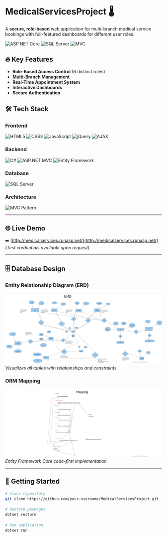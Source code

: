 # MedicalServicesProject 🌡️

A **secure, role-based** web application for multi-branch medical service bookings with full-featured dashboards for different user roles.

![ASP.NET Core](https://img.shields.io/badge/.NET-8-512BD4?logo=dotnet)
![SQL Server](https://img.shields.io/badge/SQL_Server-2019-CC2927?logo=microsoft-sql-server)
![MVC](https://img.shields.io/badge/Architecture-MVC-5C2D91?logo=aspnet)

## 🔥 Key Features

- **Role-Based Access Control** (6 distinct roles)
- **Multi-Branch Management**
- **Real-Time Appointment System**
- **Interactive Dashboards**
- **Secure Authentication**

## 🛠 Tech Stack

### Frontend  
![HTML5](https://img.shields.io/badge/HTML5-E34F26?logo=html5&logoColor=white)
![CSS3](https://img.shields.io/badge/CSS3-1572B6?logo=css3&logoColor=white)
![JavaScript](https://img.shields.io/badge/JavaScript-F7DF1E?logo=javascript&logoColor=black)
![jQuery](https://img.shields.io/badge/jQuery-0769AD?logo=jquery&logoColor=white)
![AJAX](https://img.shields.io/badge/AJAX-Asynchronous-238636)

### Backend  
![C#](https://img.shields.io/badge/C%23-239120?logo=c-sharp&logoColor=white)
![ASP.NET MVC](https://img.shields.io/badge/ASP.NET_MVC-8-512BD4?logo=aspnet)
![Entity Framework](https://img.shields.io/badge/Entity_Framework_Core-6.0-512BD4?logo=dotnet)

### Database  
![SQL Server](https://img.shields.io/badge/Microsoft_SQL_Server-2019-CC2927?logo=microsoft-sql-server)

### Architecture  
![MVC Pattern](https://img.shields.io/badge/Pattern-MVC-5C2D91?logo=aspnet)

---

## 🌐 Live Demo

➡️ [http://medicalservices.runasp.net/](http://medicalservices.runasp.net/)  
*(Test credentials available upon request)*

---

## 🗄 Database Design

### Entity Relationship Diagram (ERD)
![ERD Diagram](images/ERD.png)  
*Visualizes all tables with relationships and constraints*

### ORM Mapping
![Mapping Diagram](images/Mappingpng.png)  
*Entity Framework Core code-first implementation*

---

## 🚀 Getting Started

```bash
# Clone repository
git clone https://github.com/your-username/MedicalServicesProject.git

# Restore packages
dotnet restore

# Run application
dotnet run
